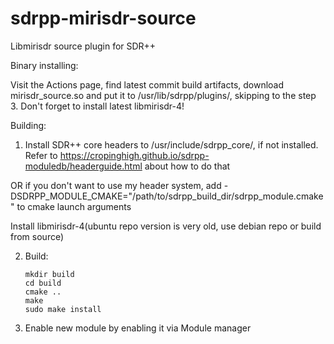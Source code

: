 # sdrpp-mirisdr-source
Libmirisdr source plugin for SDR++

Binary installing:

Visit the Actions page, find latest commit build artifacts, download mirisdr_source.so and put it to /usr/lib/sdrpp/plugins/, skipping to the step 3. Don't forget to install latest libmirisdr-4!

Building:

  1.  Install SDR++ core headers to /usr/include/sdrpp_core/, if not installed. Refer to https://cropinghigh.github.io/sdrpp-moduledb/headerguide.html about how to do that

  OR if you don't want to use my header system, add -DSDRPP_MODULE_CMAKE="/path/to/sdrpp_build_dir/sdrpp_module.cmake" to cmake launch arguments

  Install libmirisdr-4(ubuntu repo version is very old, use debian repo or build from source)

  2.  Build:

          mkdir build
          cd build
          cmake ..
          make
          sudo make install

  3.  Enable new module by enabling it via Module manager

